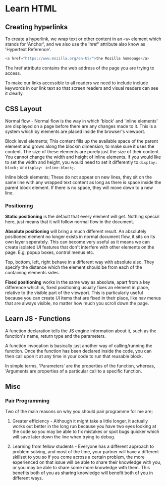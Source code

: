 # Learn HTML

## Creating hyperlinks

To create a hyperlink, we wrap text or other content in an `<a>` element which stands for 'Anchor', and we also use the 'href' attribute also know as 'Hypertext Reference'.

```js
<a href="https://www.mozilla.org/en-US/">the Mozilla homepage</a>
```

The href attribute contains the web address of the page you are trying to access.

To make our links accessible to all readers we need to include include keywords in our link text so that screen readers and visual readers can see it clearly.

## CSS Layout

Normal flow - Normal flow is the way in which 'block' and 'inline elements' are displayed on a page before there are any changes made to it. This is a system which by elements are placed inside the browser's viewport.

Block level elements; This content fills up the available space of the parent element and grows along the blockm dimension, to make sure it uses the content. The size of these elements are purely just the size of their content. You cannot change the width and height of inline elements. If you would like to set the width and height, you would need to set it differently to `display: block;` or `display: inline-block;`.

Inline block elements; These do not appear on new lines, they sit on the same line with any wrapped text content as long as there is space inside the parent block element. If there is no space, they will move down to a new line.

### Positioning 

**Static positioning** is the default that every element will get. Nothing special here, just means that it will follow normal flow in the document.

**Absolute positioning** will bring a much different result. An absolutely positioned element no longer exists in normal document flow, it sits on its own layer seperately. This can become very useful as it means we can create isolated UI features that don't interfere with other elements on the page. E.g, popup boxes, control menus etc.

Top, bottom, left, right behave in a different way with absolute also. They specify the distance which the element should be from each of the containing elements sides.

**Fixed positioning** works in the same way as absolute, apart from a key difference which is, fixed positioning usually fixes an element in place, relative to the visible part of the viewport. This is particularly useful because you can create UI items that are fixed in their place, like nav menus that are always visible, no matter how much you scroll down the page.

## Learn JS - Functions

A function declaration tells the JS engine information about it, such as the function's name, return type and the parameters. 

A function invocation is basically just another way of calling/running the function. Once the function has been declared inside the code, you can then call upon it at any time in your code to run that reusable block.

In simple terms, 'Parameters' are the properties of the function, whereas, 'Arguments are properties of a particular call to a specific function. 

## Misc

### Pair Programming

Two of the main reasons on why you should pair programme for me are;

1. Greater efficiency - Although it might take a little longer, it actually works out better in the long run because you have two eyes looking at the code so you may be able to fix mistakes or spot bugs quicker which will save later down the line when trying to debug.

2. Learning from fellow students - Everyone has a different approach to problem solving, and most of the time, your partner will have a different skillset to you so if you come across a certain problem, the more experienced on that issue will be able to share their knowledge with you, or you may be able to share some more knowledge with them. This benefits both of you as sharing knowledge will benefit both of you in different ways.














